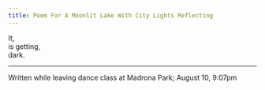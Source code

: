 ```yaml
---
title: Poem For A Moonlit Lake With City Lights Reflecting
---
```


It,  
is getting,  
dark.

----

Written while leaving dance class at Madrona Park; August 10, 9:07pm


